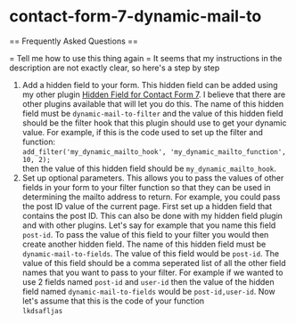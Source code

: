 # contact-form-7-dynamic-mail-to


== Frequently Asked Questions ==

= Tell me how to use this thing again =
It seems that my instructions in the description are not exactly clear, so here's a step by step

1. Add a hidden field to your form. This hidden field can be added using my other plugin [Hidden Field for Contact Form 7](https://wordpress.org/plugins/contact-form-7-simple-hidden-field/). I believe that there are other plugins available that will let you do this. The name of this hidden field must be `dynamic-mail-to-filter` and the value of this hidden field should be the filter hook that this plugin should use to get your dynamic value. For example, if this is the code used to set up the filter and function: <br />```
add_filter('my_dynamic_mailto_hook', 'my_dynamic_mailto_function', 10, 2);
```<br /> then the value of this hidden field should be `my_dynamic_mailto_hook`.
2. Set up optional parameters. This allows you to pass the values of other fields in your form to your filter function so that they can be used in determining the mailto address to return. For example, you could pass the post ID value of the current page. First set up a hidden field that contains the post ID. This can also be done with my hidden field plugin and with other plugins. Let's say for example that you name this field `post-id`. To pass the value of this field to your filter you would then create another hidden field. The name of this hidden field must be `dynamic-mail-to-fields`. The value of this field would be `post-id`. The value of this field should be a comma seperated list of all the other field names that you want to pass to your filter. For example if we wanted to use 2 fields named `post-id` and `user-id` then the value of the hidden field named `dynamic-mail-to-fields` would be `post-id,user-id`. Now let's assume that this is the code of your function <br />```lkdsafljas```